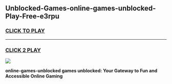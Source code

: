 
## Unblocked-Games-online-games-unblocked-Play-Free-e3rpu
<h3>
<a href="https://premium76.site?title=online-games-unblocked&ref=19M">CLICK TO PLAY</a></h3>
<hr>

<h3>
<a href="https://premium76.site?title=online-games-unblocked&ref=19M">CLICK 2 PLAY</a>
  
</h3>

<a href="https://premium76.site?title=online-games-unblocked&ref=19M"><img src="https://clearcache.store/games.png"></a>


**online-games-unblocked games unblocked: Your Gateway to Fun and Accessible Online Gaming**
